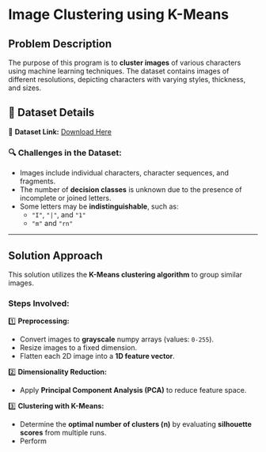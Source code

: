 # **Image Clustering using K-Means**  

## **Problem Description**  
The purpose of this program is to **cluster images** of various characters using machine learning techniques. The dataset contains images of different resolutions, depicting characters with varying styles, thickness, and sizes.

## 📂 **Dataset Details**  
🔗 **Dataset Link:** [Download Here](https://www.dropbox.com/scl/fo/wp4iz69odzi8ldnplwp0h/h?rlkey=udboc94aueqzs5rom9fpcjfvm&dl=0)  

### 🔍 **Challenges in the Dataset:**  
- Images include individual characters, character sequences, and fragments.  
- The number of **decision classes** is unknown due to the presence of incomplete or joined letters.  
- Some letters may be **indistinguishable**, such as:  
  - `"I"`, `"|"`, and `"1"`  
  - `"m"` and `"rn"`  

---

## **Solution Approach**  
This solution utilizes the **K-Means clustering algorithm** to group similar images.  

### **Steps Involved:**  
1️⃣ **Preprocessing:**  
   - Convert images to **grayscale** numpy arrays (values: `0-255`).  
   - Resize images to a fixed dimension.  
   - Flatten each 2D image into a **1D feature vector**.  

2️⃣ **Dimensionality Reduction:**  
   - Apply **Principal Component Analysis (PCA)** to reduce feature space.  

3️⃣ **Clustering with K-Means:**  
   - Determine the **optimal number of clusters (n)** by evaluating **silhouette scores** from multiple runs.  
   - Perform
